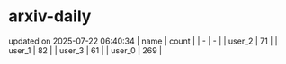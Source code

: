 # arxiv-daily
updated on 2025-07-22 06:40:34
| name | count |
| - | - |
| user_2 | 71 |
| user_1 | 82 |
| user_3 | 61 |
| user_0 | 269 |
